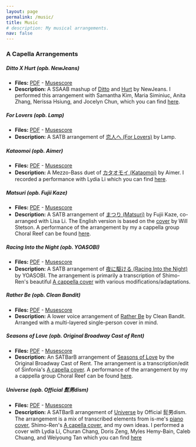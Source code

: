 ```yaml
---
layout: page
permalink: /music/
title: Music
# description: My musical arrangements.
nav: false
---
```


### A Capella Arrangements

##### Ditto X Hurt (opb. NewJeans)
- **Files:** [PDF](/assets/pdf/music/DittoXHurt-NewJeans.pdf) - [Musescore](/assets/pdf/music/DittoXHurt-NewJeans.mscz)
- **Description:** A SSAAB mashup of [Ditto](https://www.youtube.com/watch?v=pSUydWEqKwE) and [Hurt](https://www.youtube.com/watch?v=tVIXY14aJms) by NewJeans. I performed this arrangement with Samantha Kim, Maria Siminiuc, Anita Zhang, Nerissa Hsiung, and Jocelyn Chun, which you can find [here](https://drive.google.com/file/d/1PxtsvNkVCu1TXddN6DvUohROa_QFSSNa/view?usp=share_link).

##### For Lovers (opb. Lamp)
- **Files:** [PDF](/assets/pdf/music/ForLovers-Lamp.pdf) - [Musescore](/assets/pdf/music/ForLovers-Lamp.mscz)
- **Description:** A SATB arrangement of [恋人へ (For Lovers)](https://www.youtube.com/watch?v=yUcIaHh4HEA) by Lamp.

##### Kataomoi (opb. Aimer)
- **Files:** [PDF](/assets/pdf/music/Kataomoi-Aimer.pdf) - [Musescore](/assets/pdf/music/Kataomoi-Aimer.mscz)
- **Description:** A Mezzo-Bass duet of [カタオモイ (Kataomoi)](https://www.youtube.com/watch?v=kxs9Su_mbpU) by Aimer. I recorded a performance with Lydia Li which you can find [here](https://www.instagram.com/p/Cy41-J3rjpQ/?img_index=3).

##### Matsuri (opb. Fujii Kaze)
- **Files:** [PDF](/assets/pdf/music/Matsuri-FujiiKaze.pdf) - [Musescore](/assets/pdf/music/Matsuri-FujiiKaze.mscz)
- **Description:** A SATB arrangement of [まつり (Matsuri)](https://www.youtube.com/watch?v=NwOvu-j_WjY) by Fujii Kaze, co-arranged with Lisa Li. The English version is based on the [cover](https://www.youtube.com/watch?v=NwOvu-j_WjY) by Will Stetson. A performance of the arrangement by my a cappella group Choral Reef can be found [here](https://youtu.be/V1FTrZg6yUs?si=0xNoZks8KjzXxvl0).

##### Racing Into the Night (opb. YOASOBI)
- **Files:** [PDF](/assets/pdf/music/RacingIntotheNight-YOASOBI.pdf) - [Musescore](/assets/pdf/music/RacingIntotheNight-YOASOBI.mscz)
- **Description:** A SATB arrangement of [夜に駆ける (Racing Into the Night)](https://www.youtube.com/watch?v=x8VYWazR5mE) by YOASOBI. The arrangement is primarily a transcription of Shimo-Ren's beautiful [A cappella cover](https://www.youtube.com/watch?v=WMU-WQl_yvA) with various modifications/adaptations. 

##### Rather Be (opb. Clean Bandit)
- **Files:** [PDF](/assets/pdf/music/RatherBe-CleanBandit.pdf) - [Musescore](/assets/pdf/music/RatherBe-CleanBandit.mscz)
- **Description:** A lower voice arrangement of  [Rather Be](https://www.youtube.com/watch?v=m-M1AtrxztU) by Clean Bandit. Arranged with a multi-layered single-person cover in mind.

##### Seasons of Love (opb. Original Broadway Cast of Rent)
- **Files:** [PDF](/assets/pdf/music/SeasonsofLove-OriginalBroadwayCastofRent.pdf) - [Musescore](/assets/pdf/music/SeasonsofLove-OriginalBroadwayCastofRent.mscz)
- **Description:** An SATBarB arrangement of [Seasons of Love](https://www.youtube.com/watch?v=hj7LRuusFqo) by the Original Broadway Cast of Rent. The arrangement is a transcription/edit of Sinfonia's [A capella cover](https://www.youtube.com/watch?v=udtJSgOds0s). A performance of the arrangement by my a cappella group Choral Reef can be found [here](https://www.youtube.com/watch?v=sfmHd9AKK4w).

##### Universe (opb. Official 髭男dism)
- **Files:** [PDF](/assets/pdf/music/Universe-Official髭男dism.pdf) - [Musescore](/assets/pdf/music/Universe-Official髭男dism.mscz)
- **Description:** A SATBarB arrangement of [Universe](https://www.youtube.com/watch?v=6lnS-8FVod4) by Official 髭男dism. The arrangement is a mix of transcribed elements from is-me's [piano cover](https://www.youtube.com), Shimo-Ren's [A capella cover](https://www.youtube.com/watch?v=4-QO8myhHSI), and my own ideas. I performed a cover with Lydia Li, Churan Chang, Doris Zeng, Myles Hemy-Bain, Caleb Chuang, and Weiyoung Tan which you can find [here](https://drive.google.com/drive/u/0/search?q=universe)